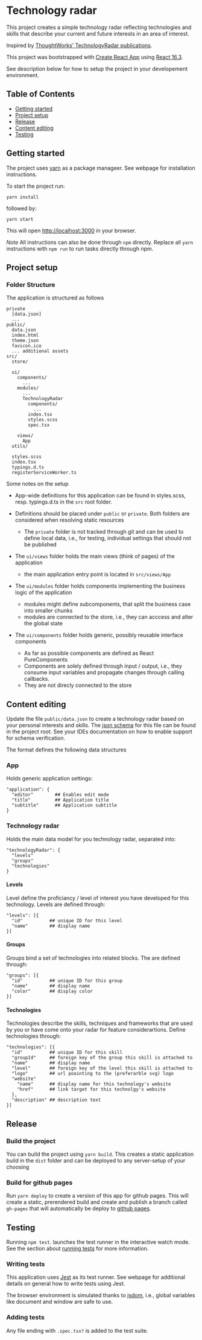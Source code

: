 
# Technology radar

This project creates a simple technology radar reflecting technologies and skills that describe your current and future interests in an area of interest.

Inspired by [ThoughtWorks' TechnologyRadar publications](https://www.thoughtworks.com/de/radar).

This project was bootstrapped with [Create React App](https://github.com/facebookincubator/create-react-app) using [React 16.3](https://5b05c94e0733d530fd1fafe0--reactjs.netlify.com/).

See description below for how to setup the project in your developement environment.

## Table of Contents

- [Getting started](#getting-started)
- [Project setup](#project-setup)
- [Release](#release)
- [Content editing](#content-editing)
- [Testing](#testing)

## Getting started

The project uses [yarn](https://yarnpkg.com/lang/en/) as a package manageer.
See webpage for installation instructions.

To start the project run:

`yarn install`

followed by:

`yarn start`

This will open [http://localhost:3000](http://localhost:3000) in your browser.

*Note* All instructions can also be done through `npm` directly. Replace all `yarn` instructions with `npm run` to run tasks directly through npm.

## Project setup
### Folder Structure

The application is structured as follows

```
private
  [data.json]
  ...
public/
  data.json
  index.html
  theme.json
  favicon.ico
  ... additional assets
src/
  store/

  ui/
    components/
      ...
    modules/
      ...
      TechnologyRadar
        components/
          ...
        index.tsx
        styles.scss
        spec.tsx

    views/
      App
  utils/

  styles.scss
  index.tsx
  typings.d.ts
  registerServiceWorker.ts
```

Some notes on the setup

* App-wide definitions for this application can be found in styles.scss, resp. typings.d.ts in the `src` root folder.
* Definitions should be placed under `public` or `private`. Both folders are considered when resolving static resources
  - The `private` folder is not tracked through git and can be used to define local data, i.e., for testing, individual settings that should not be published

* The `ui/views` folder holds the main views (think of pages) of the application
  - the main application entry point is located in `src/views/App`
* The `ui/modules` folder holds components implementing the business logic of the application
  - modules might define subcomponents, that split the business case into smaller chunks
  - modules are connected to the store, i.e., they can acccess and alter the global state
* The `ui/components` folder holds generic, possibly reusable interface components
  - As far as possible components are defined as React PureComponents
  - Components are solely defined through input / output, i.e., they consume input variables and propagate changes through calling callbacks.
  - They are not direcly connected to the store

## Content editing

Update the file `public/data.json` to create a technology radar based on your personal interests and skills.
The [json schema](http://json-schema.org/) for this file can be found in the project root. See your IDEs documentation on how to enable support for schema verification.

The format defines the following data structures

### App

Holds generic application settings:

```
"application": {
  "editor"        ## Enables edit mode
  "title"         ## Application title
  "subtitle"      ## Application subtitle
}
```

### Technology radar

Holds the main data model for you technology radar, separated into:

```
"technologyRadar": {
  "levels"
  "groups"
  "technologies"
}
```

#### Levels

Level define the proficiancy / level of interest you have developed for this technology.
Levels are defined through:

```
"levels": [{
  "id"          ## unique ID for this level
  "name"        ## display name
}]
```

#### Groups

Groups bind a set of technologies into related blocks. The are defined through:

```
"groups": [{
  "id"          ## unique ID for this group
  "name"        ## display name
  "color"       ## display color
}]
```

#### Technologies

Technologies describe the skills, techniques and frameworks that are used by you or have come onto your radar for feature considerartions.
Define technologies through:

```
"technologies": [{
  "id"          ## unique ID for this skill
  "groupId"     ## foreign key of the group this skill is attached to
  "name"        ## display name
  "level"       ## foreign key of the level this skill is attached to
  "logo"        ## url poointing to the (preferarble svg) logo
  "website"
    "name"      ## display name for this technology's website
    "href"      ## link target for this technolgy's website
  },
  "description" ## description text
}]

```

## Release

### Build the project

You can build the project using `yarn build`.
This creates a static application build in the `dist` folder and can be deployed to any server-setup of your choosing

### Build for github pages

Run `yarn deploy` to create a version of this app for github pages. This will create a static, prerendered build and create and publish a branch called `gh-pages` that will automatically be deploy to [github pages](https://pages.github.com/).

## Testing

Running `npm test`. launches the test runner in the interactive watch mode.
See the section about [running tests](#running-tests) for more information.

### Writing tests

This application uses [Jest](https://facebook.github.io/jest/) as its test runner.
See webpage for additional details on general how to write tests using Jest.

The browser environment is simulated thanks to [jsdom](https://github.com/tmpvar/jsdom), i.e., global variables like document and window are safe to use.

### Adding tests

Any file ending with `.spec.tsx?` is added to the test suite.
